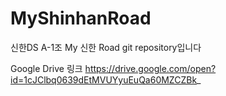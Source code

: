 # MyShinhanRoad
신한DS A-1조 My 신한 Road git repository입니다

Google Drive 링크
https://drive.google.com/open?id=1cJClbq0639dEtMVUYyuEuQa60MZCZBk_
